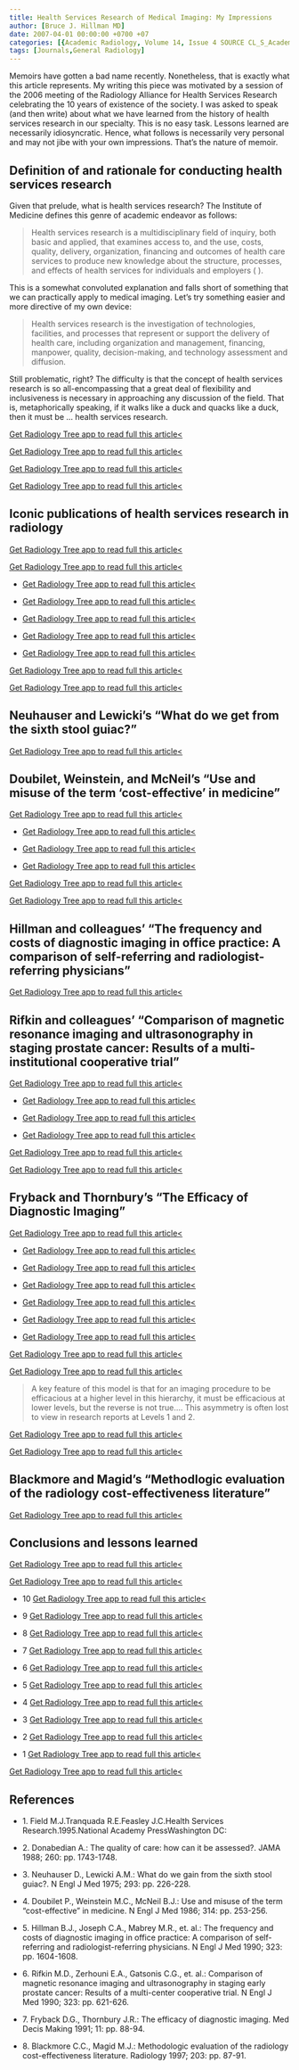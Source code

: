 ```yaml
---
title: Health Services Research of Medical Imaging: My Impressions
author: [Bruce J. Hillman MD]
date: 2007-04-01 00:00:00 +0700 +07
categories: [{Academic Radiology, Volume 14, Issue 4 SOURCE CL_S_AcademicRadiologyVolume14Issue4 1}]
tags: [Journals,General Radiology]
---
```

Memoirs have gotten a bad name recently. Nonetheless, that is exactly what this article represents. My writing this piece was motivated by a session of the 2006 meeting of the Radiology Alliance for Health Services Research celebrating the 10 years of existence of the society. I was asked to speak (and then write) about what we have learned from the history of health services research in our specialty. This is no easy task. Lessons learned are necessarily idiosyncratic. Hence, what follows is necessarily very personal and may not jibe with your own impressions. That’s the nature of memoir.

## Definition of and rationale for conducting health services research

Given that prelude, what is health services research? The Institute of Medicine defines this genre of academic endeavor as follows:

> Health services research is a multidisciplinary field of inquiry, both basic and applied, that examines access to, and the use, costs, quality, delivery, organization, financing and outcomes of health care services to produce new knowledge about the structure, processes, and effects of health services for individuals and employers ( ).

This is a somewhat convoluted explanation and falls short of something that we can practically apply to medical imaging. Let’s try something easier and more directive of my own device:

> Health services research is the investigation of technologies, facilities, and processes that represent or support the delivery of health care, including organization and management, financing, manpower, quality, decision-making, and technology assessment and diffusion.

Still problematic, right? The difficulty is that the concept of health services research is so all-encompassing that a great deal of flexibility and inclusiveness is necessary in approaching any discussion of the field. That is, metaphorically speaking, if it walks like a duck and quacks like a duck, then it must be … health services research.

[Get Radiology Tree app to read full this article<](https://clinicalpub.com/app)

[Get Radiology Tree app to read full this article<](https://clinicalpub.com/app)

[Get Radiology Tree app to read full this article<](https://clinicalpub.com/app)

[Get Radiology Tree app to read full this article<](https://clinicalpub.com/app)

## Iconic publications of health services research in radiology

[Get Radiology Tree app to read full this article<](https://clinicalpub.com/app)

[Get Radiology Tree app to read full this article<](https://clinicalpub.com/app)

- [Get Radiology Tree app to read full this article<](https://clinicalpub.com/app)

- [Get Radiology Tree app to read full this article<](https://clinicalpub.com/app)

- [Get Radiology Tree app to read full this article<](https://clinicalpub.com/app)

- [Get Radiology Tree app to read full this article<](https://clinicalpub.com/app)

- [Get Radiology Tree app to read full this article<](https://clinicalpub.com/app)


[Get Radiology Tree app to read full this article<](https://clinicalpub.com/app)

[Get Radiology Tree app to read full this article<](https://clinicalpub.com/app)

## Neuhauser and Lewicki’s “What do we get from the sixth stool guiac?”

[Get Radiology Tree app to read full this article<](https://clinicalpub.com/app)

## Doubilet, Weinstein, and McNeil’s “Use and misuse of the term ‘cost-effective’ in medicine”

[Get Radiology Tree app to read full this article<](https://clinicalpub.com/app)

- [Get Radiology Tree app to read full this article<](https://clinicalpub.com/app)

- [Get Radiology Tree app to read full this article<](https://clinicalpub.com/app)

- [Get Radiology Tree app to read full this article<](https://clinicalpub.com/app)


[Get Radiology Tree app to read full this article<](https://clinicalpub.com/app)

[Get Radiology Tree app to read full this article<](https://clinicalpub.com/app)

## Hillman and colleagues’ “The frequency and costs of diagnostic imaging in office practice: A comparison of self-referring and radiologist-referring physicians”

[Get Radiology Tree app to read full this article<](https://clinicalpub.com/app)

## Rifkin and colleagues’ “Comparison of magnetic resonance imaging and ultrasonography in staging prostate cancer: Results of a multi-institutional cooperative trial”

[Get Radiology Tree app to read full this article<](https://clinicalpub.com/app)

- [Get Radiology Tree app to read full this article<](https://clinicalpub.com/app)

- [Get Radiology Tree app to read full this article<](https://clinicalpub.com/app)

- [Get Radiology Tree app to read full this article<](https://clinicalpub.com/app)


[Get Radiology Tree app to read full this article<](https://clinicalpub.com/app)

[Get Radiology Tree app to read full this article<](https://clinicalpub.com/app)

## Fryback and Thornbury’s “The Efficacy of Diagnostic Imaging”

[Get Radiology Tree app to read full this article<](https://clinicalpub.com/app)

- [Get Radiology Tree app to read full this article<](https://clinicalpub.com/app)

- [Get Radiology Tree app to read full this article<](https://clinicalpub.com/app)

- [Get Radiology Tree app to read full this article<](https://clinicalpub.com/app)

- [Get Radiology Tree app to read full this article<](https://clinicalpub.com/app)

- [Get Radiology Tree app to read full this article<](https://clinicalpub.com/app)

- [Get Radiology Tree app to read full this article<](https://clinicalpub.com/app)


[Get Radiology Tree app to read full this article<](https://clinicalpub.com/app)

[Get Radiology Tree app to read full this article<](https://clinicalpub.com/app)

> A key feature of this model is that for an imaging procedure to be efficacious at a higher level in this hierarchy, it must be efficacious at lower levels, but the reverse is not true…. This asymmetry is often lost to view in research reports at Levels 1 and 2.

[Get Radiology Tree app to read full this article<](https://clinicalpub.com/app)

[Get Radiology Tree app to read full this article<](https://clinicalpub.com/app)

## Blackmore and Magid’s “Methodlogic evaluation of the radiology cost-effectiveness literature”

[Get Radiology Tree app to read full this article<](https://clinicalpub.com/app)

## Conclusions and lessons learned

[Get Radiology Tree app to read full this article<](https://clinicalpub.com/app)

[Get Radiology Tree app to read full this article<](https://clinicalpub.com/app)

- 10
[Get Radiology Tree app to read full this article<](https://clinicalpub.com/app)

- 9
[Get Radiology Tree app to read full this article<](https://clinicalpub.com/app)

- 8
[Get Radiology Tree app to read full this article<](https://clinicalpub.com/app)

- 7
[Get Radiology Tree app to read full this article<](https://clinicalpub.com/app)

- 6
[Get Radiology Tree app to read full this article<](https://clinicalpub.com/app)

- 5
[Get Radiology Tree app to read full this article<](https://clinicalpub.com/app)

- 4
[Get Radiology Tree app to read full this article<](https://clinicalpub.com/app)

- 3
[Get Radiology Tree app to read full this article<](https://clinicalpub.com/app)

- 2
[Get Radiology Tree app to read full this article<](https://clinicalpub.com/app)

- 1
[Get Radiology Tree app to read full this article<](https://clinicalpub.com/app)


[Get Radiology Tree app to read full this article<](https://clinicalpub.com/app)

## References

- 1\. Field M.J.Tranquada R.E.Feasley J.C.Health Services Research.1995.National Academy PressWashington DC:


- 2\. Donabedian A.: The quality of care: how can it be assessed?. JAMA 1988; 260: pp. 1743-1748.


- 3\. Neuhauser D., Lewicki A.M.: What do we gain from the sixth stool guiac?. N Engl J Med 1975; 293: pp. 226-228.


- 4\. Doubilet P., Weinstein M.C., McNeil B.J.: Use and misuse of the term “cost-effective” in medicine. N Engl J Med 1986; 314: pp. 253-256.


- 5\. Hillman B.J., Joseph C.A., Mabrey M.R., et. al.: The frequency and costs of diagnostic imaging in office practice: A comparison of self-referring and radiologist-referring physicians. N Engl J Med 1990; 323: pp. 1604-1608.


- 6\. Rifkin M.D., Zerhouni E.A., Gatsonis C.G., et. al.: Comparison of magnetic resonance imaging and ultrasonography in staging early prostate cancer: Results of a multi-center cooperative trial. N Engl J Med 1990; 323: pp. 621-626.


- 7\. Fryback D.G., Thornbury J.R.: The efficacy of diagnostic imaging. Med Decis Making 1991; 11: pp. 88-94.


- 8\. Blackmore C.C., Magid M.J.: Methodologic evaluation of the radiology cost-effectiveness literature. Radiology 1997; 203: pp. 87-91.
